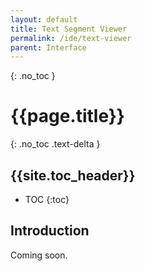 ```yaml
---
layout: default
title: Text Segment Viewer
permalink: /ide/text-viewer
parent: Interface
---
```


{: .no_toc }
# {{page.title}}

{: .no_toc .text-delta }
## {{site.toc_header}}

- TOC
{:toc}

## Introduction

Coming soon.

